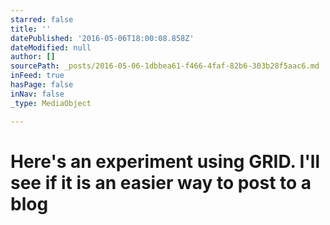 ```yaml
---
starred: false
title: ''
datePublished: '2016-05-06T18:00:08.858Z'
dateModified: null
author: []
sourcePath: _posts/2016-05-06-1dbbea61-f466-4faf-82b6-303b28f5aac6.md
inFeed: true
hasPage: false
inNav: false
_type: MediaObject

---
```

# Here's an experiment using GRID. I'll see if it is an easier way to post to a blog